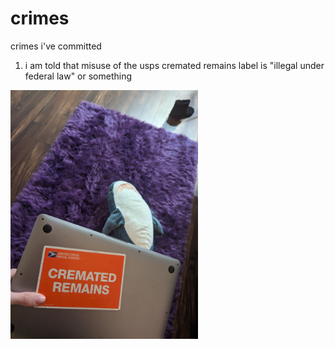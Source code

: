 # crimes

crimes i've committed

1. i am told that misuse of the usps cremated remains label is "illegal under federal law" or something  
<img src="https://raw.githubusercontent.com/cosmicoptima/crimes/main/Be%20A%20Star.jpg" width="300"/>
